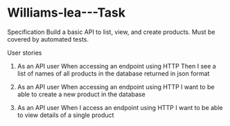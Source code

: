 # Williams-lea---Task

Specification
Build a basic API to list, view, and create products. Must be covered by automated tests.
 
User stories
1. As an API user
When accessing an endpoint using HTTP
Then I see a list of names of all products in the database returned in json format
 
2. As an API user
When accessing an endpoint using HTTP
I want to be able to create a new product in the database
 
3. As an API user
When I access an endpoint using HTTP
I want to be able to view details of a single product
